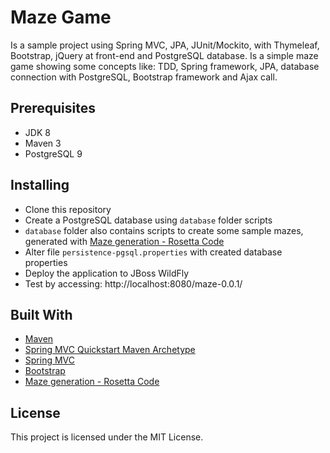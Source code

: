 # Maze Game

Is a sample project using Spring MVC, JPA, JUnit/Mockito, with Thymeleaf, Bootstrap, jQuery at front-end and PostgreSQL database. Is a simple maze game showing some concepts like: TDD, Spring framework, JPA, database connection with PostgreSQL, Bootstrap framework and Ajax call.

## Prerequisites

* JDK 8
* Maven 3
* PostgreSQL 9

## Installing

* Clone this repository
* Create a PostgreSQL database using ```database``` folder scripts
* ```database``` folder also contains scripts to create some sample mazes, generated with [Maze generation - Rosetta Code](https://rosettacode.org/wiki/Maze_generation#Java)
* Alter file ```persistence-pgsql.properties``` with created database properties
* Deploy the application to JBoss WildFly
* Test by accessing: http://localhost:8080/maze-0.0.1/

## Built With

* [Maven](https://maven.apache.org/)
* [Spring MVC Quickstart Maven Archetype](https://github.com/brunofortes/spring-mvc-quickstart-archetype)
* [Spring MVC](http://spring.io/)
* [Bootstrap](/https://getbootstrap.com/)
* [Maze generation - Rosetta Code](https://rosettacode.org/wiki/Maze_generation#Java)

## License

This project is licensed under the MIT License.
